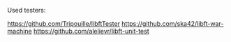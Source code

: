Used testers:

https://github.com/Tripouille/libftTester
https://github.com/ska42/libft-war-machine
https://github.com/alelievr/libft-unit-test
